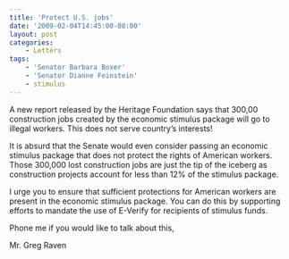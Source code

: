 ```yaml
---
title: 'Protect U.S. jobs'
date: '2009-02-04T14:45:00-08:00'
layout: post
categories:
    - Letters
tags:
    - 'Senator Barbara Boxer'
    - 'Senator Dianne Feinstein'
    - stimulus
---
```


A new report released by the Heritage Foundation says that 300,00 construction jobs created by the economic stimulus package will go to illegal workers. This does not serve country’s interests!  
  
It is absurd that the Senate would even consider passing an economic stimulus package that does not protect the rights of American workers. Those 300,000 lost construction jobs are just the tip of the iceberg as construction projects account for less than 12% of the stimulus package.

I urge you to ensure that sufficient protections for American workers are present in the economic stimulus package. You can do this by supporting efforts to mandate the use of E-Verify for recipients of stimulus funds.

Phone me if you would like to talk about this,

Mr. Greg Raven